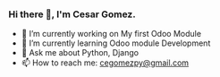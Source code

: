 ### Hi there 👋, I'm Cesar Gomez.

- 🔭 I’m currently working on My first Odoo Module
- 🌱 I’m currently learning Odoo module Development
- 💬 Ask me about Python, Django
- 📫 How to reach me: cegomezpy@gmail.com
